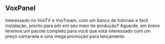 ## VoxPanel

Interessado no VoxTV e VoxTream, com um banco de tutoriais e fácil instalação, pronto para pôr em seu meio de produção?
Aguarde, em breve teremos um pacote completo para você que está interessado com um preço camarada e uma mega promoção para lançamento.

